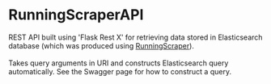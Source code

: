 # RunningScraperAPI
REST API built using 'Flask Rest X' for retrieving data stored in Elasticsearch database (which was produced using [RunningScraper](https://github.com/MinuraSilva/RunningScraper)).<br><br>
Takes query arguments in URI and constructs Elasticsearch query automatically. See the Swagger page for how to construct a query.
